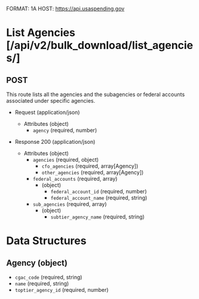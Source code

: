 FORMAT: 1A
HOST: https://api.usaspending.gov

# List Agencies [/api/v2/bulk_download/list_agencies/]

## POST

This route lists all the agencies and the subagencies or federal accounts associated under specific agencies.
        
+ Request (application/json)
    + Attributes (object)
        + `agency` (required, number)

+ Response 200 (application/json)
    + Attributes (object)
        + `agencies` (required, object)
            + `cfo_agencies` (required, array[Agency])
            + `other_agencies` (required, array[Agency])
        + `federal_accounts` (required, array)
            + (object)
                + `federal_account_id` (required, number)
                + `federal_account_name` (required, string)
        + `sub_agencies` (required, array)
            + (object)
                + `subtier_agency_name` (required, string)
          
# Data Structures

## Agency (object)
+ `cgac_code` (required, string)
+ `name` (required, string)
+ `toptier_agency_id` (required, number)
